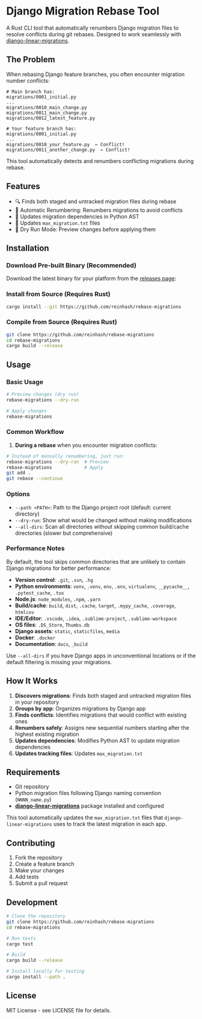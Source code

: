 # Django Migration Rebase Tool

A Rust CLI tool that automatically renumbers Django migration files to resolve conflicts during git rebases. Designed to work seamlessly with [django-linear-migrations](https://github.com/adamchainz/django-linear-migrations).

## The Problem

When rebasing Django feature branches, you often encounter migration number conflicts:

```
# Main branch has:
migrations/0001_initial.py
...
migrations/0010_main_change.py
migrations/0011_main_change.py
migrations/0012_latest_feature.py

# Your feature branch has:
migrations/0001_initial.py  
...
migrations/0010_your_feature.py  ← Conflict!
migrations/0011_another_change.py  ← Conflict!
```

This tool automatically detects and renumbers conflicting migrations during rebase.

## Features

- 🔍 Finds both staged and untracked migration files during rebase
- 🔄 Automatic Renumbering: Renumbers migrations to avoid conflicts
- 🔗 Updates migration dependencies in Python AST
- 📄 Updates `max_migration.txt` files
- 🧪 Dry Run Mode: Preview changes before applying them

## Installation

### Download Pre-built Binary (Recommended)

Download the latest binary for your platform from the [releases page](https://github.com/reinhash/rebase-migrations/releases):


### Install from Source (Requires Rust)

```bash
cargo install --git https://github.com/reinhash/rebase-migrations
```

### Compile from Source (Requires Rust)

```bash
git clone https://github.com/reinhash/rebase-migrations
cd rebase-migrations
cargo build --release
```

## Usage

### Basic Usage

```bash
# Preview changes (dry run)
rebase-migrations --dry-run

# Apply changes
rebase-migrations
```

### Common Workflow

1. **During a rebase** when you encounter migration conflicts:
```bash
# Instead of manually renumbering, just run:
rebase-migrations --dry-run  # Preview
rebase-migrations            # Apply
git add .
git rebase --continue
```

### Options

- `--path <PATH>`: Path to the Django project root (default: current directory)
- `--dry-run`: Show what would be changed without making modifications
- `--all-dirs`: Scan all directories without skipping common build/cache directories (slower but comprehensive)

### Performance Notes

By default, the tool skips common directories that are unlikely to contain Django migrations for better performance:

- **Version control**: `.git`, `.svn`, `.hg`
- **Python environments**: `venv`, `.venv`, `env`, `.env`, `virtualenv`, `__pycache__`, `.pytest_cache`, `.tox`
- **Node.js**: `node_modules`, `.npm`, `.yarn`
- **Build/cache**: `build`, `dist`, `.cache`, `target`, `.mypy_cache`, `.coverage`, `htmlcov`
- **IDE/Editor**: `.vscode`, `.idea`, `.sublime-project`, `.sublime-workspace`
- **OS files**: `.DS_Store`, `Thumbs.db`
- **Django assets**: `static`, `staticfiles`, `media`
- **Docker**: `.docker`
- **Documentation**: `docs`, `_build`

Use `--all-dirs` if you have Django apps in unconventional locations or if the default filtering is missing your migrations.

## How It Works

1. **Discovers migrations**: Finds both staged and untracked migration files in your repository
2. **Groups by app**: Organizes migrations by Django app 
3. **Finds conflicts**: Identifies migrations that would conflict with existing ones
4. **Renumbers safely**: Assigns new sequential numbers starting after the highest existing migration
5. **Updates dependencies**: Modifies Python AST to update migration dependencies
6. **Updates tracking files**: Updates `max_migration.txt`


## Requirements

- Git repository
- Python migration files following Django naming convention (`NNNN_name.py`)
- **[django-linear-migrations](https://github.com/adamchainz/django-linear-migrations)** package installed and configured

This tool automatically updates the `max_migration.txt` files that `django-linear-migrations` uses to track the latest migration in each app.

## Contributing

1. Fork the repository
2. Create a feature branch
3. Make your changes
4. Add tests
5. Submit a pull request

## Development

```bash
# Clone the repository
git clone https://github.com/reinhash/rebase-migrations
cd rebase-migrations

# Run tests
cargo test

# Build
cargo build --release

# Install locally for testing
cargo install --path .
```

## License

MIT License - see LICENSE file for details.